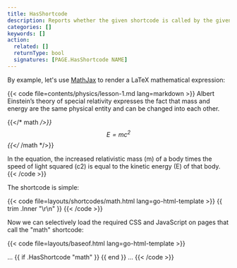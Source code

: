 ```yaml
---
title: HasShortcode
description: Reports whether the given shortcode is called by the given page.
categories: []
keywords: []
action:
  related: []
  returnType: bool
  signatures: [PAGE.HasShortcode NAME]
---
```


By example, let's use [MathJax] to render a LaTeX mathematical expression:

[MathJax]: https://www.mathjax.org/

{{< code file=contents/physics/lesson-1.md lang=markdown >}}
Albert Einstein’s theory of special relativity expresses
the fact that mass and energy are the same physical entity
and can be changed into each other.

{{</* math */>}}
$$
E=mc^2
$$
{{</* /math */>}}

In the equation, the increased relativistic mass (m) of a
body times the speed of light squared (c2) is equal to
the kinetic energy (E) of that body.
{{< /code >}}

The shortcode is simple:

{{< code file=layouts/shortcodes/math.html lang=go-html-template >}}
{{ trim .Inner "\r\n" }}
{{< /code >}}

Now we can selectively load the required CSS and JavaScript on pages that call the "math" shortcode:


{{< code file=layouts/baseof.html lang=go-html-template >}}
<head>
  ...
  {{ if .HasShortcode "math" }}
    <script src="https://polyfill.io/v3/polyfill.min.js?features=es6"></script>
    <script id="MathJax-script" async src="https://cdn.jsdelivr.net/npm/mathjax@3/es5/tex-mml-chtml.js"></script>
  {{ end }}
  ...
</head>
{{< /code >}}
